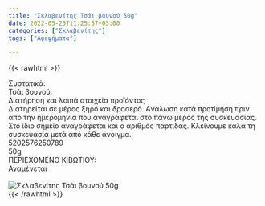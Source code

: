 ```yaml
---
title: "Σκλαβενίτης Τσάι βουνού 50g"
date: 2022-05-25T11:25:57+03:00
categories: ["Σκλαβενίτης"]
tags: ["Αφεψήματα"]

---
```

{{< rawhtml >}}

<div class="sload628"><div class="product"><div id="sistatika">Συστατικά:</div><div class="alltext">Τσάι βουνού.</div><div id="loipa">Διατήρηση και λοιπά στοιχεία προϊόντος</div><div class="alltext">Διατηρείται σε μέρος ξηρό και δροσερό. Aνάλωση κατά προτίμηση πριν από την ημερομηνία που αναγράφεται στο πάνω μέρος της συσκευασίας. Στο ίδιο σημείο αναγράφεται και ο αριθμός παρτίδας. Κλείνουμε καλά τη συσκευασία μετά από κάθε άνοιγμα.</div><div id="barcode"><div id="barimage1"></div><span id="bartext">5202576250789</span></div><div id="varos"><div id="varosimage1"></div><span id="varostext">50g</span></div><div id="kivotio">ΠΕΡΙΕΧΟΜΕΝΟ ΚΙΒΩΤΙΟΥ:<br>Αναμένεται</div><br><div class="pimg"><img alt="Σκλαβενίτης Τσάι βουνού 50g" title="Σκλαβενίτης Τσάι βουνού 50g" src="/media/images/sklavenitis-tsai-bounou-50g.jpg"></div></div></div>
{{< /rawhtml >}}


